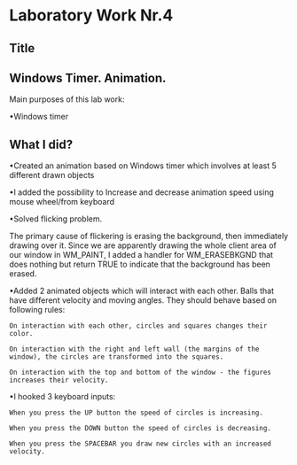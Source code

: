 Laboratory Work Nr.4
====================

Title
-----
Windows Timer. Animation.
------------
Main purposes of this lab work:

•Windows timer

What I did?
--------------------
•Created an animation based on Windows timer which involves at least 5 different drawn objects

•I added the possibility to Increase and decrease animation speed using mouse wheel/from keyboard

•Solved flicking problem.

The primary cause of  flickering is erasing the background, then immediately drawing over it. Since we are apparently drawing the whole client area of our window in WM_PAINT, I added a handler for WM_ERASEBKGND that does nothing but return TRUE to indicate that the background has been erased.

•Added 2 animated objects which will interact with each other. Balls that have different velocity and moving angles. They should behave based on following rules:
	
	On interaction with each other, circles and squares changes their color.
	
	On interaction with the right and left wall (the margins of the window), the circles are transformed into the squares.
	
	On interaction with the top and bottom of the window - the figures increases their velocity.

•I hooked 3 keyboard inputs:

	When you press the UP button the speed of circles is increasing.

	When you press the DOWN button the speed of circles is decreasing.

	When you press the SPACEBAR you draw new circles with an increased velocity.
